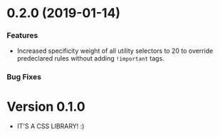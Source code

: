 # 0.2.0 (2019-01-14)
### Features
- Increased specificity weight of all utility selectors to 20 to override predeclared rules without adding `!important` tags.

### Bug Fixes

# Version 0.1.0

- IT'S A CSS LIBRARY! :)
